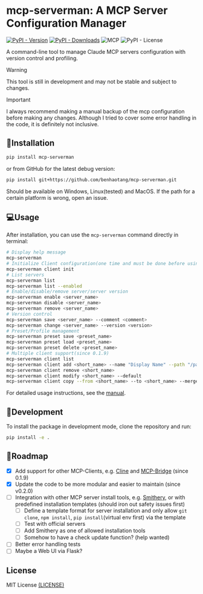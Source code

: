 # mcp-serverman: A MCP Server Configuration Manager

[![PyPI - Version](https://img.shields.io/pypi/v/mcp-serverman)]([https://badge.fury.io/py/mcp-serverman](https://pypi.org/project/mcp-serverman/)) [![PyPI - Downloads](https://img.shields.io/pypi/dw/mcp-serverman)](https://pypi.org/project/mcp-serverman/) ![](https://badge.mcpx.dev 'MCP') ![PyPI - License](https://img.shields.io/pypi/l/mcp-serverman)


A command-line tool to manage Claude MCP servers configuration with version control and profiling.

> [!WARNING]
> This tool is still in development and may not be stable and subject to changes. 

> [!IMPORTANT]  
> I always recommend making a manual backup of the mcp configuration before making any changes. Although I tried to cover some error handling in the code, it is definitely not inclusive.

## :floppy_disk:Installation

```bash
pip install mcp-serverman 
```
or from GitHub for the latest debug version:
```bash
pip install git+https://github.com/benhaotang/mcp-serverman.git
```
Should be available on Windows, Linux(tested) and MacOS. If the path for a certain platform is wrong, open an issue.

## :computer:Usage

After installation, you can use the `mcp-serverman` command directly in terminal:

```bash
# Display help message
mcp-serverman
# Initialize Client configuration(one time and must be done before using other commands, since 0.1.9)
mcp-serverman client init
# List servers
mcp-serverman list
mcp-serverman list --enabled
# Enable/disable/remove server/server version
mcp-serverman enable <server_name> 
mcp-serverman disable <server_name>
mcp-serverman remove <server_name>
# Version control
mcp-serverman save <server_name> --comment <comment>
mcp-serverman change <server_name> --version <version>
# Preset/Profile management
mcp-serverman preset save <preset_name>
mcp-serverman preset load <preset_name>
mcp-serverman preset delete <preset_name>
# Multiple client support(since 0.1.9)
mcp-serverman client list
mcp-serverman client add <short_name> --name "Display Name" --path "/path/to/config.json" --key "mcpServers" [--default]
mcp-serverman client remove <short_name>
mcp-serverman client modify <short_name> --default
mcp-serverman client copy --from <short_name> --to <short_name> --merge
```

For detailed usage instructions, see the [manual](https://github.com/benhaotang/mcp-serverman/blob/main/Manual.md).

## :wrench:Development

To install the package in development mode, clone the repository and run:

```bash
pip install -e .
```

## :checkered_flag:Roadmap

- [x] Add support for other MCP-Clients, e.g. [Cline](https://github.com/cline/cline) and [MCP-Bridge](https://github.com/SecretiveShell/MCP-Bridge) (since 0.1.9)
- [x] Update the code to be more modular and easier to maintain (since v0.2.0)
- [ ] Integration with other MCP server install tools, e.g. [Smithery](https://smithery.ai/), or with predefined installation templates (should iron out safety issues first)
    - [ ] Define a template format for server installation and only allow `git clone`, `npm install`, `pip install`(virtual env first) via the template
    - [ ] Test with official servers
    - [ ] Add Smithery as one of allowed installation tools
    - [ ] Somehow to have a check update function? (help wanted)
- [ ] Better error handling tests
- [ ] Maybe a Web UI via Flask?

## License

MIT License [(LICENSE)](https://github.com/benhaotang/mcp-serverman/blob/main/LICENSE)
